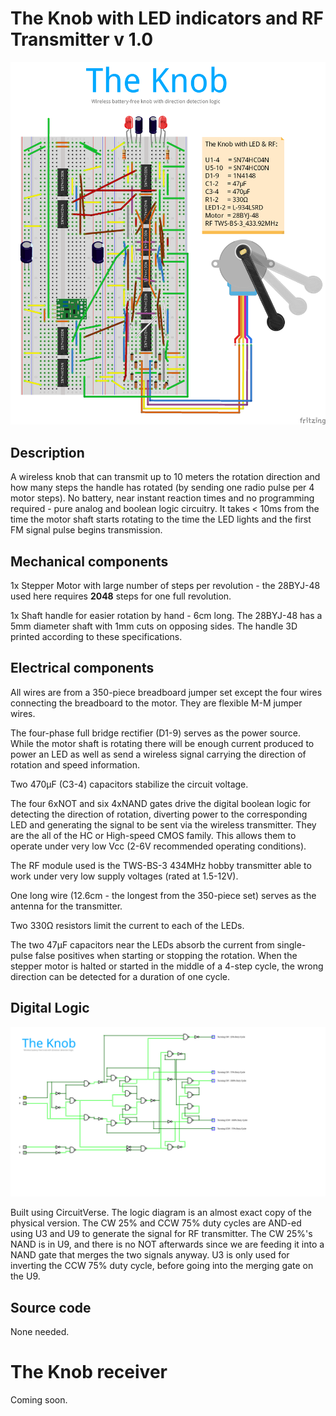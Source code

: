 # The Knob with LED indicators and RF Transmitter v 1.0

![TheKnob_bb](./doc/TheKnob_bb.png)

## Description

A wireless knob that can transmit up to 10 meters the rotation direction and how many steps the handle has rotated (by sending one radio pulse per 4 motor steps). No battery, near instant reaction times and no programming required - pure analog and boolean logic circuitry. It takes < 10ms from the time the motor shaft starts rotating to the time the LED lights and the first FM signal pulse begins transmission.

## Mechanical components

1x Stepper Motor with large number of steps per revolution - the 28BYJ-48 used here requires **2048** steps for one full revolution.

1x Shaft handle for easier rotation by hand - 6cm long. The 28BYJ-48 has a 5mm diameter shaft with 1mm cuts on opposing sides. The handle 3D printed according to these specifications.

## Electrical components

All wires are from a 350-piece breadboard jumper set except the four wires connecting the breadboard to the motor. They are flexible M-M jumper wires.

The four-phase full bridge rectifier (D1-9) serves as the power source. While the motor shaft is rotating there will be enough current produced to power an LED as well as send a wireless signal carrying the direction of rotation and speed information.

Two 470µF (C3-4) capacitors stabilize the circuit voltage.

The four 6xNOT and six 4xNAND gates drive the digital boolean logic for detecting the direction of rotation, diverting power to the corresponding LED and generating the signal to be sent via the wireless transmitter. They are the all of the HC or High-speed CMOS family. This allows them to operate under very low Vcc (2-6V recommended operating conditions).

The RF module used is the TWS-BS-3 434MHz hobby transmitter able to work under very low supply voltages (rated at 1.5-12V).

One long wire (12.6cm - the longest from the 350-piece set) serves as the antenna for the transmitter.

Two 330Ω resistors limit the current to each of the LEDs.

The two 47µF capacitors near the LEDs absorb the current from single-pulse false positives when starting or stopping the rotation. When the stepper motor is halted or started in the middle of a 4-step cycle, the wrong direction can be detected for a duration of one cycle.

## Digital Logic

![TheKnob_bb](./doc/TheKnob_logic.svg)

Built using CircuitVerse. The logic diagram is an almost exact copy of the physical version. The CW 25% and CCW 75% duty cycles are AND-ed using  U3 and U9 to generate the signal for RF transmitter. The CW 25%'s NAND is in U9, and there is no NOT afterwards since we are feeding it into a NAND gate that merges the two signals anyway. U3 is only used for inverting the CCW 75% duty cycle, before going into the merging gate on the U9.

## Source code

None needed.

# The Knob receiver

Coming soon.